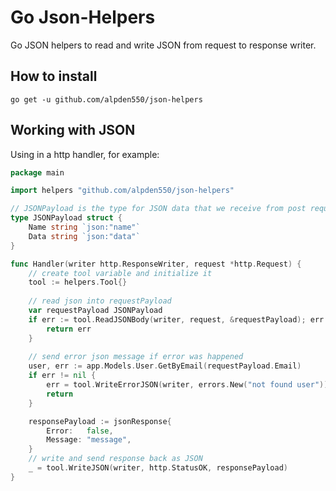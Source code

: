 # Go Json-Helpers

Go JSON helpers to read and write JSON  from request to response writer.


## How to install

```
go get -u github.com/alpden550/json-helpers
```

## Working with JSON

Using in a http handler, for example:

```go
package main

import helpers "github.com/alpden550/json-helpers"

// JSONPayload is the type for JSON data that we receive from post request
type JSONPayload struct {
	Name string `json:"name"`
	Data string `json:"data"`
}

func Handler(writer http.ResponseWriter, request *http.Request) {
	// create tool variable and initialize it
	tool := helpers.Tool{}
	
	// read json into requestPayload
	var requestPayload JSONPayload
	if err := tool.ReadJSONBody(writer, request, &requestPayload); err != nil {
		return err
	}
	
	// send error json message if error was happened
	user, err := app.Models.User.GetByEmail(requestPayload.Email)
	if err != nil {
		err = tool.WriteErrorJSON(writer, errors.New("not found user"))
		return
	}

	responsePayload := jsonResponse{
		Error:   false,
		Message: "message",
	}
	// write and send response back as JSON 	
	_ = tool.WriteJSON(writer, http.StatusOK, responsePayload)
}
```
